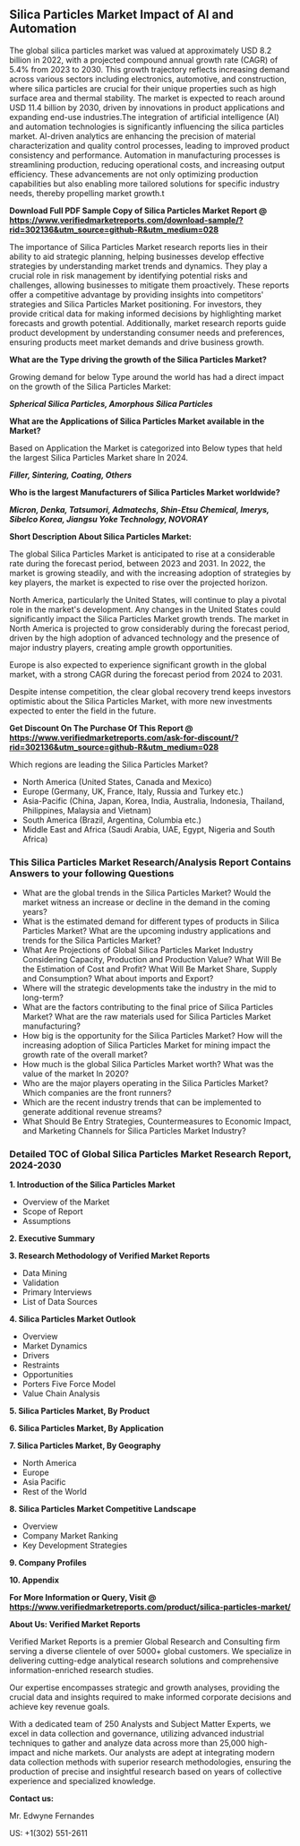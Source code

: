 <h2>Silica Particles Market Impact of AI and Automation</h2>The global silica particles market was valued at approximately USD 8.2 billion in 2022, with a projected compound annual growth rate (CAGR) of 5.4% from 2023 to 2030. This growth trajectory reflects increasing demand across various sectors including electronics, automotive, and construction, where silica particles are crucial for their unique properties such as high surface area and thermal stability. The market is expected to reach around USD 11.4 billion by 2030, driven by innovations in product applications and expanding end-use industries.The integration of artificial intelligence (AI) and automation technologies is significantly influencing the silica particles market. AI-driven analytics are enhancing the precision of material characterization and quality control processes, leading to improved product consistency and performance. Automation in manufacturing processes is streamlining production, reducing operational costs, and increasing output efficiency. These advancements are not only optimizing production capabilities but also enabling more tailored solutions for specific industry needs, thereby propelling market growth.t</p><p id="" class=""><strong>Download Full PDF Sample Copy of Silica Particles Market Report @ <a href="https://www.verifiedmarketreports.com/download-sample/?rid=302136&utm_source=github-R&utm_medium=028" target="_blank">https://www.verifiedmarketreports.com/download-sample/?rid=302136&utm_source=github-R&utm_medium=028</a></strong></p><p>The importance of&nbsp;Silica Particles Market research reports lies in their ability to aid strategic planning, helping businesses develop effective strategies by understanding market trends and dynamics. They play a crucial role in risk management by identifying potential risks and challenges, allowing businesses to mitigate them proactively. These reports offer a competitive advantage by providing insights into competitors' strategies and Silica Particles Market positioning. For investors, they provide critical data for making informed decisions by highlighting market forecasts and growth potential. Additionally, market research reports guide product development by understanding consumer needs and preferences, ensuring products meet market demands and drive business growth.</p><p><strong>What are the&nbsp;Type driving the growth of the Silica Particles Market?</strong></p><p id="" class="">Growing demand for below Type around the world has had a direct impact on the growth of the Silica Particles Market:</p><em><strong>Spherical Silica Particles, Amorphous Silica Particles</strong></em></p><strong>What are the&nbsp;Applications&nbsp;of Silica Particles Market available in the Market?</strong></p><p id="" class="">Based on Application the Market is categorized into Below types that held the largest Silica Particles Market share In 2024.</p><em><strong>Filler, Sintering, Coating, Others</strong></em></p><strong>Who is the largest Manufacturers of Silica Particles Market worldwide?</strong></p><p><em><strong>Micron, Denka, Tatsumori, Admatechs, Shin-Etsu Chemical, Imerys, Sibelco Korea, Jiangsu Yoke Technology, NOVORAY</strong></em></p><p id="" class=""><strong>Short Description About Silica Particles Market:</strong></p><p>The global Silica Particles Market is anticipated to rise at a considerable rate during the forecast period, between 2023 and 2031. In 2022, the market is growing steadily, and with the increasing adoption of strategies by key players, the market is expected to rise over the projected horizon.</p><p>North America, particularly the United States, will continue to play a pivotal role in the market's development. Any changes in the United States could significantly impact the Silica Particles Market growth trends. The market in North America is projected to grow considerably during the forecast period, driven by the high adoption of advanced technology and the presence of major industry players, creating ample growth opportunities.</p><p>Europe is also expected to experience significant growth in the global market, with a strong CAGR during the forecast period from 2024 to 2031.</p><p>Despite intense competition, the clear global recovery trend keeps investors optimistic about the Silica Particles Market, with more new investments expected to enter the field in the future.</p><p id="" class=""><strong>Get Discount On The Purchase Of This Report @ <a href="https://www.verifiedmarketreports.com/ask-for-discount/?rid=302136&utm_source=github-R&utm_medium=028" target="_blank">https://www.verifiedmarketreports.com/ask-for-discount/?rid=302136&utm_source=github-R&utm_medium=028</a></strong></p>Which regions are leading the Silica Particles Market?</p><ul><li>North America (United States, Canada and Mexico)</li><li>Europe (Germany, UK, France, Italy, Russia and Turkey etc.)</li><li>Asia-Pacific (China, Japan, Korea, India, Australia, Indonesia, Thailand, Philippines, Malaysia and Vietnam)</li><li>South America (Brazil, Argentina, Columbia etc.)</li><li>Middle East and Africa (Saudi Arabia, UAE, Egypt, Nigeria and South Africa)</li></ul><h3 id="" class="">This Silica Particles Market Research/Analysis Report Contains Answers to your following Questions</h3><ul><li>What are the global trends in the Silica Particles Market? Would the market witness an increase or decline in the demand in the coming years?</li><li>What is the estimated demand for different types of products in Silica Particles Market? What are the upcoming industry applications and trends for the Silica Particles Market?</li><li>What Are Projections of Global Silica Particles Market Industry Considering Capacity, Production and Production Value? What Will Be the Estimation of Cost and Profit? What Will Be Market Share, Supply and Consumption? What about imports and Export?</li><li>Where will the strategic developments take the industry in the mid to long-term?</li><li>What are the factors contributing to the final price of Silica Particles Market? What are the raw materials used for Silica Particles Market manufacturing?</li><li>How big is the opportunity for the Silica Particles Market? How will the increasing adoption of Silica Particles Market for mining impact the growth rate of the overall market?</li><li>How much is the global Silica Particles Market worth? What was the value of the market In 2020?</li><li>Who are the major players operating in the Silica Particles Market? Which companies are the front runners?</li><li>Which are the recent industry trends that can be implemented to generate additional revenue streams?</li><li>What Should Be Entry Strategies, Countermeasures to Economic Impact, and Marketing Channels for Silica Particles Market Industry?</li></ul><h3 id="" class="">Detailed TOC of Global Silica Particles Market Research Report, 2024-2030</h3><p id="" class=""><strong>1. Introduction of the Silica Particles Market</strong></p><ul><li>Overview of the Market</li><li>Scope of Report</li><li>Assumptions</li></ul><p id="" class=""><strong>2. Executive Summary</strong></p><p id="" class=""><strong>3. Research Methodology of Verified Market Reports</strong></p><ul><li>Data Mining</li><li>Validation</li><li>Primary Interviews</li><li>List of Data Sources</li></ul><p id="" class=""><strong>4. Silica Particles Market Outlook</strong></p><ul><li>Overview</li><li>Market Dynamics</li><li>Drivers</li><li>Restraints</li><li>Opportunities</li><li>Porters Five Force Model</li><li>Value Chain Analysis</li></ul><p id="" class=""><strong>5. Silica Particles Market, By Product</strong></p><p id="" class=""><strong>6. Silica Particles Market, By Application</strong></p><p id="" class=""><strong>7. Silica Particles Market, By Geography</strong></p><ul><li>North America</li><li>Europe</li><li>Asia Pacific</li><li>Rest of the World</li></ul><p id="" class=""><strong>8. Silica Particles Market Competitive Landscape</strong></p><ul><li>Overview</li><li>Company Market Ranking</li><li>Key Development Strategies</li></ul><p id="" class=""><strong>9. Company Profiles</strong></p><p id="" class=""><strong>10. Appendix</strong></p><p id="" class=""><strong>For More Information or Query, Visit @ <a href="https://www.verifiedmarketreports.com/product/silica-particles-market/" target="_blank">https://www.verifiedmarketreports.com/product/silica-particles-market/</a></strong></p><p id="" class=""><strong>About Us: Verified Market Reports</strong></p><p id="" class="">Verified Market Reports is a premier Global Research and Consulting firm serving a diverse clientele of over 5000+ global customers. We specialize in delivering cutting-edge analytical research solutions and comprehensive information-enriched research studies.</p><p id="" class="">Our expertise encompasses strategic and growth analyses, providing the crucial data and insights required to make informed corporate decisions and achieve key revenue goals.</p><p id="" class="">With a dedicated team of 250 Analysts and Subject Matter Experts, we excel in data collection and governance, utilizing advanced industrial techniques to gather and analyze data across more than 25,000 high-impact and niche markets. Our analysts are adept at integrating modern data collection methods with superior research methodologies, ensuring the production of precise and insightful research based on years of collective experience and specialized knowledge.</p><p id="" class=""><strong>Contact us:</strong></p><p id="" class="">Mr. Edwyne Fernandes</p><p id="" class="">US: +1(302) 551-2611</p>